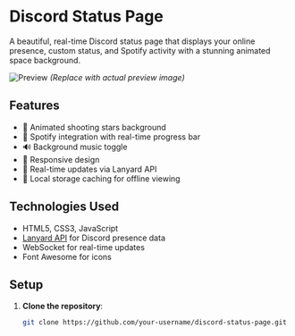 # Discord Status Page

A beautiful, real-time Discord status page that displays your online presence, custom status, and Spotify activity with a stunning animated space background.

![Preview](https://i.imgur.com/example.png) *(Replace with actual preview image)*

## Features

- 🌌 Animated shooting stars background
- 🎵 Spotify integration with real-time progress bar
- 🔊 Background music toggle
- 📱 Responsive design
- 🔄 Real-time updates via Lanyard API
- 💾 Local storage caching for offline viewing

## Technologies Used

- HTML5, CSS3, JavaScript
- [Lanyard API](https://github.com/Phineas/lanyard) for Discord presence data
- WebSocket for real-time updates
- Font Awesome for icons

## Setup

1. **Clone the repository**:
   ```bash
   git clone https://github.com/your-username/discord-status-page.git
